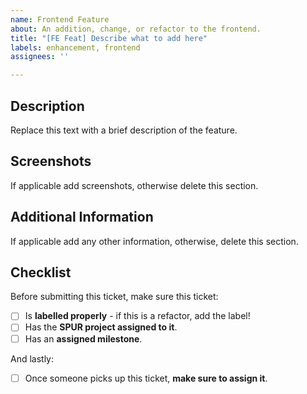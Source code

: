 ```yaml
---
name: Frontend Feature
about: An addition, change, or refactor to the frontend.
title: "[FE Feat] Describe what to add here"
labels: enhancement, frontend
assignees: ''

---
```

## Description
Replace this text with a brief description of the feature.

## Screenshots
If applicable add screenshots, otherwise delete this section.

## Additional Information
If applicable add any other information, otherwise, delete this section.

## Checklist
Before submitting this ticket, make sure this ticket:
- [ ] Is **labelled properly** - if this is a refactor, add the label!
- [ ] Has the **SPUR project assigned to it**.
- [ ] Has an **assigned milestone**.

And lastly:
- [ ] Once someone picks up this ticket, **make sure to assign it**.